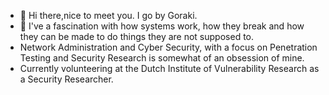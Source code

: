 - 👋 Hi there,nice to meet you. I go by Goraki.
- 👀 I've a fascination with how systems work, how they break and how they can be made to do things they are not supposed to. 
- Network Administration and Cyber Security, with a focus on Penetration Testing and Security Research is somewhat of an obsession of mine. 
- Currently volunteering at the Dutch Institute of Vulnerability Research as a Security Researcher.
<!---
Goraki1994/Goraki1994 is a ✨ special ✨ repository because its `README.md` (this file) appears on your GitHub profile.
You can click the Preview link to take a look at your changes.
--->

